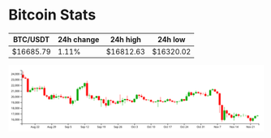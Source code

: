 # Bitcoin Stats

BTC/USDT|24h change|24h high|24h low|
|---|---|---|---|
|$16685.79|1.11%|$16812.63|$16320.02|

<img src="./chart.svg">
